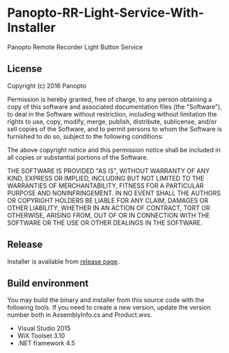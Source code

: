 # Panopto-RR-Light-Service-With-Installer
Panopto Remote Recorder Light Button Service

## License
Copyright (c) 2016 Panopto

Permission is hereby granted, free of charge, to any person obtaining a copy of this software and associated documentation files (the "Software"), to deal in the Software without restriction, including without limitation the rights to use, copy, modify, merge, publish, distribute, sublicense, and/or sell copies of the Software, and to permit persons to whom the Software is furnished to do so, subject to the following conditions:

The above copyright notice and this permission notice shall be included in all copies or substantial portions of the Software.

THE SOFTWARE IS PROVIDED "AS IS", WITHOUT WARRANTY OF ANY KIND, EXPRESS OR IMPLIED, INCLUDING BUT NOT LIMITED TO THE WARRANTIES OF MERCHANTABILITY, FITNESS FOR A PARTICULAR PURPOSE AND NONINFRINGEMENT. IN NO EVENT SHALL THE AUTHORS OR COPYRIGHT HOLDERS BE LIABLE FOR ANY CLAIM, DAMAGES OR OTHER LIABILITY, WHETHER IN AN ACTION OF CONTRACT, TORT OR OTHERWISE, ARISING FROM, OUT OF OR IN CONNECTION WITH THE SOFTWARE OR THE USE OR OTHER DEALINGS IN THE SOFTWARE.

## Release
Installer is available from [release page]( https://github.com/Panopto/Panopto-RR-Light-Service-With-Installer/releases).

## Build environment
You may build the binary and installer from this source code with the following tools. If you need to create a new version, update the version number both in AssemblyInfo.cs and Product.wxs.

* Visual Studio 2015
* WiX Toolset 3.10
* .NET framework 4.5
